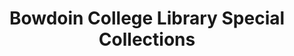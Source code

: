---
layout: repo
title: "Bowdoin College Library Special Collections"
id: 2509
permalink: repos/2509/
---